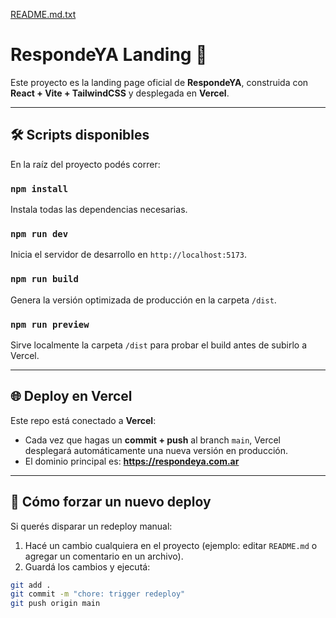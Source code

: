 [README.md.txt](https://github.com/user-attachments/files/22438159/README.md.txt)
# RespondeYA Landing 🚀

Este proyecto es la landing page oficial de **RespondeYA**, construida con **React + Vite + TailwindCSS** y desplegada en **Vercel**.

---

## 🛠️ Scripts disponibles

En la raíz del proyecto podés correr:

### `npm install`
Instala todas las dependencias necesarias.

### `npm run dev`
Inicia el servidor de desarrollo en `http://localhost:5173`.

### `npm run build`
Genera la versión optimizada de producción en la carpeta `/dist`.

### `npm run preview`
Sirve localmente la carpeta `/dist` para probar el build antes de subirlo a Vercel.

---

## 🌐 Deploy en Vercel

Este repo está conectado a **Vercel**:

- Cada vez que hagas un **commit + push** al branch `main`, Vercel desplegará automáticamente una nueva versión en producción.  
- El dominio principal es: **https://respondeya.com.ar**

---

## 🚀 Cómo forzar un nuevo deploy

Si querés disparar un redeploy manual:

1. Hacé un cambio cualquiera en el proyecto (ejemplo: editar `README.md` o agregar un comentario en un archivo).
2. Guardá los cambios y ejecutá:

```bash
git add .
git commit -m "chore: trigger redeploy"
git push origin main
